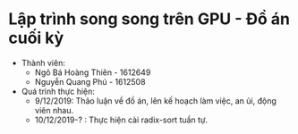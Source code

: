 # Lập trình song song trên GPU - Đồ án cuối kỳ
* Thành viên:  
    * Ngô Bá Hoàng Thiên - 1612649
    * Nguyễn Quang Phú  - 1612508
* Quá trình thực hiện:
    * 9/12/2019: Thảo luận về đồ án, lên kế hoạch làm việc, an ủi, động viên nhau.
    * 10/12/2019-? : Thực hiện cài radix-sort tuần tự.